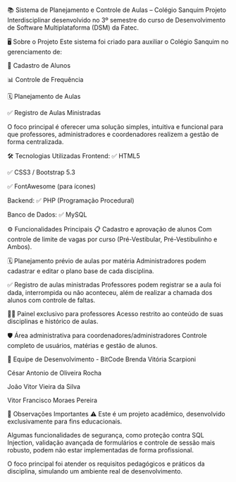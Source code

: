 📚 Sistema de Planejamento e Controle de Aulas – Colégio Sanquim
Projeto Interdisciplinar desenvolvido no 3º semestre do curso de Desenvolvimento de Software Multiplataforma (DSM) da Fatec.

🖥️ Sobre o Projeto
Este sistema foi criado para auxiliar o Colégio Sanquim no gerenciamento de:

👥 Cadastro de Alunos

📊 Controle de Frequência

🗓️ Planejamento de Aulas

✅ Registro de Aulas Ministradas

O foco principal é oferecer uma solução simples, intuitiva e funcional para que professores, administradores e coordenadores realizem a gestão de forma centralizada.

🛠️ Tecnologias Utilizadas
Frontend:
✅ HTML5

✅ CSS3 / Bootstrap 5.3

✅ FontAwesome (para ícones)

Backend:
✅ PHP (Programação Procedural)

Banco de Dados:
✅ MySQL

⚙️ Funcionalidades Principais
📋 Cadastro e aprovação de alunos
Com controle de limite de vagas por curso (Pré-Vestibular, Pré-Vestibulinho e Ambos).

🗓️ Planejamento prévio de aulas por matéria
Administradores podem cadastrar e editar o plano base de cada disciplina.

✅ Registro de aulas ministradas
Professores podem registrar se a aula foi dada, interrompida ou não aconteceu, além de realizar a chamada dos alunos com controle de faltas.

🧑‍🏫 Painel exclusivo para professores
Acesso restrito ao conteúdo de suas disciplinas e histórico de aulas.

🛡️ Área administrativa para coordenadores/administradores
Controle completo de usuários, matérias e gestão de alunos.

👥 Equipe de Desenvolvimento - BitCode
Brenda Vitória Scarpioni

César Antonio de Oliveira Rocha

João Vitor Vieira da Silva

Vitor Francisco Moraes Pereira

📌 Observações Importantes
⚠️ Este é um projeto acadêmico, desenvolvido exclusivamente para fins educacionais.

Algumas funcionalidades de segurança, como proteção contra SQL Injection, validação avançada de formulários e controle de sessão mais robusto, podem não estar implementadas de forma profissional.

O foco principal foi atender os requisitos pedagógicos e práticos da disciplina, simulando um ambiente real de desenvolvimento.
